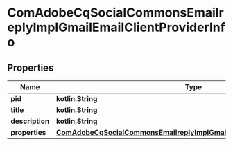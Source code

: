 
# ComAdobeCqSocialCommonsEmailreplyImplGmailEmailClientProviderInfo

## Properties
Name | Type | Description | Notes
------------ | ------------- | ------------- | -------------
**pid** | **kotlin.String** |  |  [optional]
**title** | **kotlin.String** |  |  [optional]
**description** | **kotlin.String** |  |  [optional]
**properties** | [**ComAdobeCqSocialCommonsEmailreplyImplGmailEmailClientProviderProperties**](ComAdobeCqSocialCommonsEmailreplyImplGmailEmailClientProviderProperties.md) |  |  [optional]



